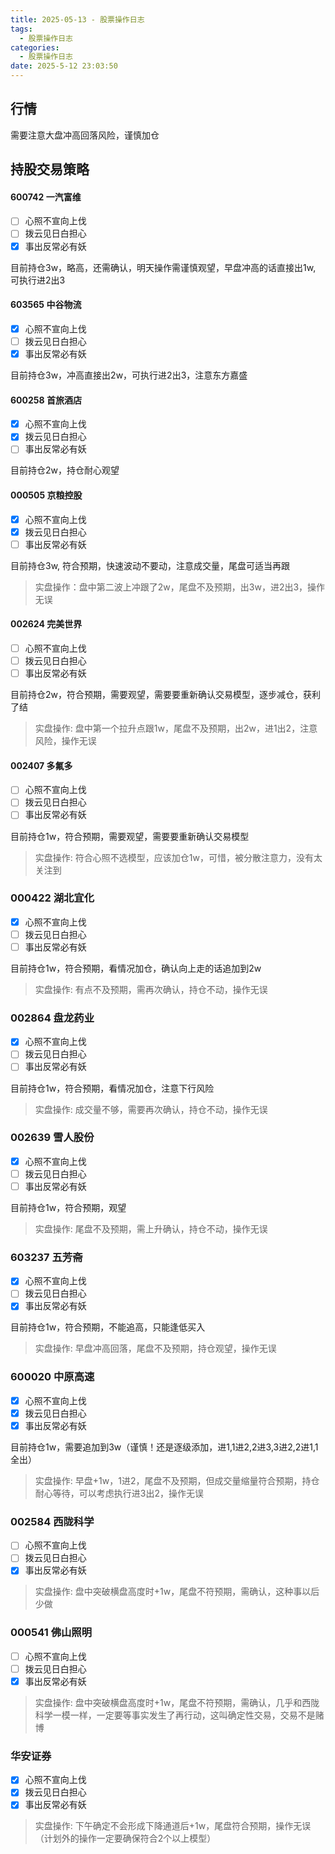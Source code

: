 ```yaml
---
title: 2025-05-13 - 股票操作日志
tags:
  - 股票操作日志
categories:
  - 股票操作日志
date: 2025-5-12 23:03:50
---
```


## 行情

需要注意大盘冲高回落风险，谨慎加仓

## 持股交易策略

#### 600742 一汽富维

- [ ] 心照不宣向上伐
- [ ] 拨云见日白担心
- [x] 事出反常必有妖

目前持仓3w，略高，还需确认，明天操作需谨慎观望，早盘冲高的话直接出1w, 可执行进2出3

#### 603565 中谷物流

- [x] 心照不宣向上伐
- [ ] 拨云见日白担心
- [x] 事出反常必有妖

目前持仓3w，冲高直接出2w，可执行进2出3，注意东方嘉盛

#### 600258 首旅酒店

- [x] 心照不宣向上伐
- [x] 拨云见日白担心
- [ ] 事出反常必有妖

目前持仓2w，持仓耐心观望

#### 000505 京粮控股

- [x] 心照不宣向上伐
- [x] 拨云见日白担心
- [ ] 事出反常必有妖

目前持仓3w, 符合预期，快速波动不要动，注意成交量，尾盘可适当再跟

> 实盘操作：盘中第二波上冲跟了2w，尾盘不及预期，出3w，进2出3，操作无误

#### 002624 完美世界

- [ ] 心照不宣向上伐
- [ ] 拨云见日白担心
- [ ] 事出反常必有妖

目前持仓2w，符合预期，需要观望，需要要重新确认交易模型，逐步减仓，获利了结

> 实盘操作: 盘中第一个拉升点跟1w，尾盘不及预期，出2w，进1出2，注意风险，操作无误

#### 002407 多氟多

- [ ] 心照不宣向上伐
- [ ] 拨云见日白担心
- [ ] 事出反常必有妖

目前持仓1w，符合预期，需要观望，需要要重新确认交易模型

> 实盘操作: 符合心照不选模型，应该加仓1w，可惜，被分散注意力，没有太关注到

### 000422 湖北宜化

- [x] 心照不宣向上伐
- [ ] 拨云见日白担心
- [ ] 事出反常必有妖

目前持仓1w，符合预期，看情况加仓，确认向上走的话追加到2w

> 实盘操作: 有点不及预期，需再次确认，持仓不动，操作无误

### 002864 盘龙药业

- [x] 心照不宣向上伐
- [ ] 拨云见日白担心
- [ ] 事出反常必有妖

目前持仓1w，符合预期，看情况加仓，注意下行风险

> 实盘操作: 成交量不够，需要再次确认，持仓不动，操作无误

### 002639 雪人股份

- [x] 心照不宣向上伐
- [ ] 拨云见日白担心
- [ ] 事出反常必有妖

目前持仓1w，符合预期，观望

> 实盘操作: 尾盘不及预期，需上升确认，持仓不动，操作无误

### 603237 五芳斋

- [x] 心照不宣向上伐
- [ ] 拨云见日白担心
- [x] 事出反常必有妖

目前持仓1w，符合预期，不能追高，只能逢低买入

> 实盘操作: 早盘冲高回落，尾盘不及预期，持仓观望，操作无误

### 600020 中原高速

- [x] 心照不宣向上伐
- [x] 拨云见日白担心
- [x] 事出反常必有妖

目前持仓1w，需要追加到3w（谨慎！还是逐级添加，进1,1进2,2进3,3进2,2进1,1全出）

> 实盘操作: 早盘+1w，1进2，尾盘不及预期，但成交量缩量符合预期，持仓耐心等待，可以考虑执行进3出2，操作无误

### 002584 西陇科学

- [ ] 心照不宣向上伐
- [ ] 拨云见日白担心
- [x] 事出反常必有妖

> 实盘操作: 盘中突破横盘高度时+1w，尾盘不符预期，需确认，这种事以后少做

### 000541 佛山照明

- [ ] 心照不宣向上伐
- [ ] 拨云见日白担心
- [x] 事出反常必有妖

> 实盘操作: 盘中突破横盘高度时+1w，尾盘不符预期，需确认，几乎和西陇科学一模一样，一定要等事实发生了再行动，这叫确定性交易，交易不是赌博

### 华安证券

- [x] 心照不宣向上伐
- [x] 拨云见日白担心
- [x] 事出反常必有妖

> 实盘操作: 下午确定不会形成下降通道后+1w，尾盘符合预期，操作无误（计划外的操作一定要确保符合2个以上模型）
